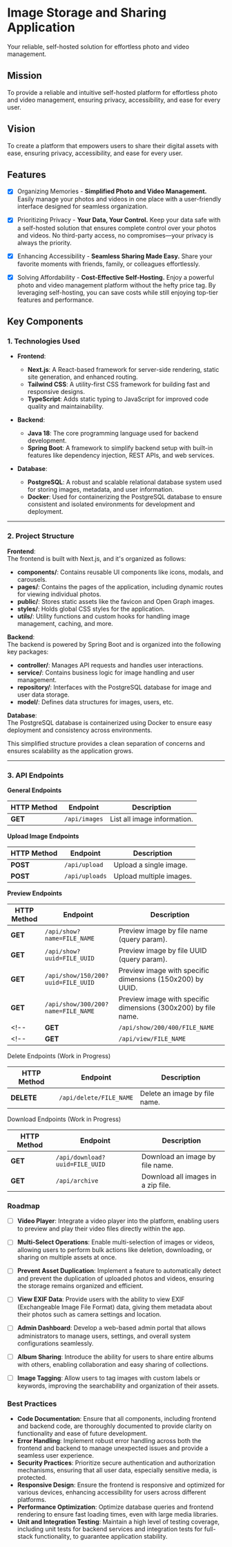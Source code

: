 # Image Storage and Sharing Application

Your reliable, self-hosted solution for effortless photo and video management.

## Mission

To provide a reliable and intuitive self-hosted platform for effortless photo and video management, ensuring privacy, accessibility, and ease for every user.

## Vision

To create a platform that empowers users to share their digital assets with ease, ensuring privacy, accessibility, and ease for every user.

## Features

- [x] Organizing Memories - **Simplified Photo and Video Management.** Easily manage your photos and videos in one place with a user-friendly interface designed for seamless organization.

- [x] Prioritizing Privacy - **Your Data, Your Control.** Keep your data safe with a self-hosted solution that ensures complete control over your photos and videos. No third-party access, no compromises—your privacy is always the priority.

- [x] Enhancing Accessibility - **Seamless Sharing Made Easy.** Share your favorite moments with friends, family, or colleagues effortlessly.

- [x] Solving Affordability - **Cost-Effective Self-Hosting.** Enjoy a powerful photo and video management platform without the hefty price tag. By leveraging self-hosting, you can save costs while still enjoying top-tier features and performance.

## Key Components  

### 1. Technologies Used  

- **Frontend**:  
  - **Next.js**: A React-based framework for server-side rendering, static site generation, and enhanced routing.  
  - **Tailwind CSS**: A utility-first CSS framework for building fast and responsive designs.  
  - **TypeScript**: Adds static typing to JavaScript for improved code quality and maintainability.  

- **Backend**:  
  - **Java 18**: The core programming language used for backend development.  
  - **Spring Boot**: A framework to simplify backend setup with built-in features like dependency injection, REST APIs, and web services.  

- **Database**:  
  - **PostgreSQL**: A robust and scalable relational database system used for storing images, metadata, and user information.  
  - **Docker**: Used for containerizing the PostgreSQL database to ensure consistent and isolated environments for development and deployment.  

---

### 2. Project Structure  

**Frontend**:  
The frontend is built with Next.js, and it's organized as follows:

- **components/**: Contains reusable UI components like icons, modals, and carousels.  
- **pages/**: Contains the pages of the application, including dynamic routes for viewing individual photos.  
- **public/**: Stores static assets like the favicon and Open Graph images.  
- **styles/**: Holds global CSS styles for the application.  
- **utils/**: Utility functions and custom hooks for handling image management, caching, and more.

**Backend**:  
The backend is powered by Spring Boot and is organized into the following key packages:

- **controller/**: Manages API requests and handles user interactions.  
- **service/**: Contains business logic for image handling and user management.  
- **repository/**: Interfaces with the PostgreSQL database for image and user data storage.  
- **model/**: Defines data structures for images, users, etc.

**Database**:  
The PostgreSQL database is containerized using Docker to ensure easy deployment and consistency across environments.

This simplified structure provides a clean separation of concerns and ensures scalability as the application grows.

---

### 3. API Endpoints  

**General Endpoints**  

| HTTP Method | Endpoint         | Description                              |  
|-------------|------------------|------------------------------------------|  
| **GET**     | `/api/images`     | List all image information.              |  

**Upload Image Endpoints**  

| HTTP Method | Endpoint         | Description                              |  
|-------------|------------------|------------------------------------------|  
| **POST**    | `/api/upload`     | Upload a single image.                   |  
| **POST**    | `/api/uploads`    | Upload multiple images.                  |  

**Preview Endpoints**  

| HTTP Method | Endpoint                          | Description                              |  
|-------------|-----------------------------------|------------------------------------------|  
| **GET**     | `/api/show?name=FILE_NAME`        | Preview image by file name (query param).|  
| **GET**     | `/api/show?uuid=FILE_UUID`        | Preview image by file UUID (query param).|  
| **GET**     | `/api/show/150/200?uuid=FILE_UUID`| Preview image with specific dimensions (150x200) by UUID. |  
| **GET**     | `/api/show/300/200?name=FILE_NAME`| Preview image with specific dimensions (300x200) by file name. |  
<!-- | **GET**     | `/api/show/200/400/FILE_NAME`     | Preview image with specific dimensions (200x400) by file name. |   -->
<!-- | **GET**     | `/api/view/FILE_NAME`             | Preview image by file name.              |   -->

Delete Endpoints (Work in Progress)

| HTTP Method | Endpoint         | Description                              |  
|-------------|------------------|------------------------------------------|  
| **DELETE**  | `/api/delete/FILE_NAME`     | Delete an image by file name.            |

Download Endpoints (Work in Progress)

| HTTP Method | Endpoint         | Description                              |  
|-------------|------------------|------------------------------------------|  
| **GET**     | `/api/download?uuid=FILE_UUID`     | Download an image by file name.          |
| **GET**     | `/api/archive`        | Download all images in a zip file.       |

### Roadmap

- [ ] **Video Player**: Integrate a video player into the platform, enabling users to preview and play their video files directly within the app.

- [ ] **Multi-Select Operations**: Enable multi-selection of images or videos, allowing users to perform bulk actions like deletion, downloading, or sharing on multiple assets at once.  

- [ ] **Prevent Asset Duplication**: Implement a feature to automatically detect and prevent the duplication of uploaded photos and videos, ensuring the storage remains organized and efficient.  

- [ ] **View EXIF Data**: Provide users with the ability to view EXIF (Exchangeable Image File Format) data, giving them metadata about their photos such as camera settings and location.  

- [ ] **Admin Dashboard**: Develop a web-based admin portal that allows administrators to manage users, settings, and overall system configurations seamlessly.  

- [ ] **Album Sharing**: Introduce the ability for users to share entire albums with others, enabling collaboration and easy sharing of collections.  

- [ ] **Image Tagging**: Allow users to tag images with custom labels or keywords, improving the searchability and organization of their assets.  

### Best Practices

- **Code Documentation**: Ensure that all components, including frontend and backend code, are thoroughly documented to provide clarity on functionality and ease of future development.  
- **Error Handling**: Implement robust error handling across both the frontend and backend to manage unexpected issues and provide a seamless user experience.  
- **Security Practices**: Prioritize secure authentication and authorization mechanisms, ensuring that all user data, especially sensitive media, is protected.  
- **Responsive Design**: Ensure the frontend is responsive and optimized for various devices, enhancing accessibility for users across different platforms.  
- **Performance Optimization**: Optimize database queries and frontend rendering to ensure fast loading times, even with large media libraries.  
- **Unit and Integration Testing**: Maintain a high level of testing coverage, including unit tests for backend services and integration tests for full-stack functionality, to guarantee application stability.
